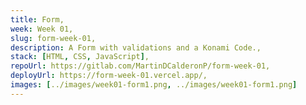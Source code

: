 ```yaml
---
title: Form,
week: Week 01,
slug: form-week-01,
description: A Form with validations and a Konami Code.,
stack: [HTML, CSS, JavaScript],
repoUrl: https://gitlab.com/MartinDCalderonP/form-week-01,
deployUrl: https://form-week-01.vercel.app/,
images: [../images/week01-form1.png, ../images/week01-form1.png]
---
```

